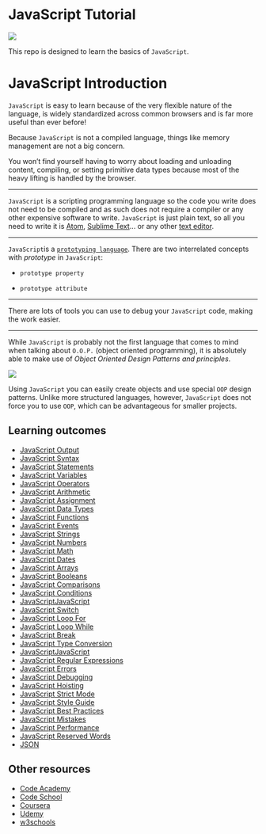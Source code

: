 # JavaScript Tutorial

![](https://www.codementor.io/assets/page_img/learn-javascript.png)

This repo is designed to learn the basics of `JavaScript`.

# JavaScript Introduction

`JavaScript` is easy to learn because of the very flexible nature of the language, is widely standardized across common browsers and is far more useful than ever before!  

Because `JavaScript` is not a compiled language, things like memory management are not a big concern.

You won’t find yourself having to worry about loading and unloading content, compiling, or setting primitive data types because most of the heavy lifting is handled by the browser.

---

 `JavaScript` is a scripting programming language so the code you write does not need to be compiled and as such does not require a compiler or any other expensive software to write. `JavaScript` is just plain text, so all you need to write it is [Atom](https://atom.io/), [Sublime Text](https://www.sublimetext.com/)... or any other [text editor](https://en.wikipedia.org/wiki/Text_editor).

---

`JavaScript`is a [`prototyping language`]((http://javascriptissexy.com/javascript-prototype-in-plain-detailed-language/)). There are two interrelated concepts with *prototype* in `JavaScript`:

+ `prototype property`

+ `prototype attribute`

----

There are lots of tools you can use to debug your `JavaScript` code, making the work easier.

---

While `JavaScript` is probably not the first language that comes to mind when talking about `O.O.P.` (object oriented programming), it is absolutely able to make use of *Object Oriented Design Patterns and principles*.


![](http://0.tqn.com/d/ruby/1/5/5/2/-/-/instances.png)

Using `JavaScript` you can easily create objects and use special `OOP` design patterns. Unlike more structured languages, however, `JavaScript` does not force you to use `OOP`, which can be advantageous for smaller projects.


## Learning outcomes

+ [JavaScript Output](https://github.com/MyPitit/JavaScript-Tutorial/blob/master/output.md)
+ [JavaScript Syntax](https://github.com/MyPitit/JavaScript-Tutorial/blob/master/syntax.md)
+ [JavaScript Statements](https://github.com/MyPitit/JavaScript-Tutorial/blob/master/statements.md)
+ [JavaScript Variables](https://github.com/MyPitit/JavaScript-Tutorial/blob/master/variables.md)
+ [JavaScript Operators](https://github.com/MyPitit/JavaScript-Tutorial/blob/master/operators.md)
+ [JavaScript Arithmetic](https://github.com/MyPitit/JavaScript-Tutorial/blob/master/arithmetic.md)
+ [JavaScript Assignment]()
+ [JavaScript Data Types]()
+ [JavaScript Functions]()
+ [JavaScript Events]()
+ [JavaScript Strings]()
+ [JavaScript Numbers]()
+ [JavaScript Math]()
+ [JavaScript Dates]()
+ [JavaScript Arrays]()
+ [JavaScript Booleans]()
+ [JavaScript Comparisons]()
+ [JavaScript Conditions]()
+ [JavaScriptJavaScript]()
+ [JavaScript Switch]()
+ [JavaScript Loop For]()
+ [JavaScript Loop While]()
+ [JavaScript Break]()
+ [JavaScript Type Conversion]()
+ [JavaScriptJavaScript]()
+ [JavaScript Regular Expressions]()
+ [JavaScript Errors]()
+ [JavaScript Debugging]()
+ [JavaScript Hoisting]()
+ [JavaScript Strict Mode]()
+ [JavaScript Style Guide]()
+ [JavaScript  Best Practices]()
+ [JavaScript Mistakes]()
+ [JavaScript Performance]()
+ [JavaScript Reserved Words]()
+ [JSON]()


## Other resources
+ [Code Academy](https://www.codecademy.com)
+ [Code School](https://www.codeschool.com/)
+ [Coursera](https://www.coursera.org/)
+ [Udemy](https://www.udemy.com)
+ [w3schools](http://www.w3schools.com/js)
